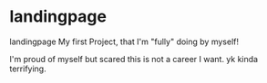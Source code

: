 # landingpage
landingpage
My first Project, that I'm "fully" doing by myself!

I'm proud of myself but scared this is not a career I want. yk kinda terrifying.